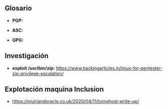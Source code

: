 ## Glosario

- **PGP:** 

- **ASC:** 

- **GPG:** 

## Investigación

- **exploit /usr/bin/zip:** https://www.hackingarticles.in/linux-for-pentester-zip-privilege-escalation/

## Explotación maquina Inclusion

- https://muirlandoracle.co.uk/2020/04/11/tomghost-write-up/
